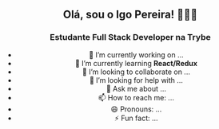 <div align="center"><h2>Olá, sou o Igo Pereira! 👨🏽‍💻</h2></div> 

<div align="center"><h3>Estudante Full Stack Developer na Trybe </h3><div align="center">


- 🔭 I’m currently working on ...
- 🌱 I’m currently learning <strong>React/Redux</strong>
- 👯 I’m looking to collaborate on ...
- 🤔 I’m looking for help with ...
- 💬 Ask me about ...
- 📫 How to reach me: ...
- 😄 Pronouns: ...
- ⚡ Fun fact: ...

